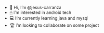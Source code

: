 - 👋 Hi, I’m @jesus-carranza
- 🖱  I’m interested in android tech
- 💻 I’m currently learning java and mysql
- 🏆 I’m looking to collaborate on some project

<!---
jesus-carranza/jesus-carranza is a ✨ special ✨ repository because its `README.md` (this file) appears on your GitHub profile.
You can click the Preview link to take a look at your changes.
--->
